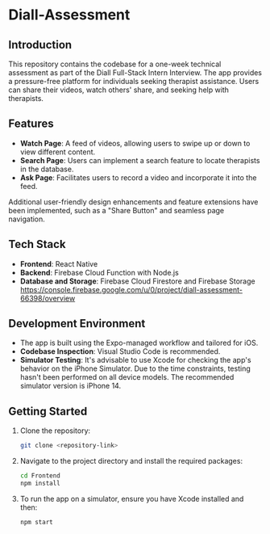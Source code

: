 # Diall-Assessment

## Introduction
This repository contains the codebase for a one-week technical assessment as part of the Diall Full-Stack Intern Interview. The app provides a pressure-free platform for individuals seeking therapist assistance. Users can share their videos, watch others' share, and seeking help with therapists.

## Features

- **Watch Page**: A feed of videos, allowing users to swipe up or down to view different content.
- **Search Page**: Users can implement a search feature to locate therapists in the database.
- **Ask Page**: Facilitates users to record a video and incorporate it into the feed.

Additional user-friendly design enhancements and feature extensions have been implemented, such as a "Share Button" and seamless page navigation.

## Tech Stack

- **Frontend**: React Native
- **Backend**: Firebase Cloud Function with Node.js
- **Database and Storage**: Firebase Cloud Firestore and Firebase Storage https://console.firebase.google.com/u/0/project/diall-assessment-66398/overview

## Development Environment

- The app is built using the Expo-managed workflow and tailored for iOS.
- **Codebase Inspection**: Visual Studio Code is recommended.
- **Simulator Testing**: It's advisable to use Xcode for checking the app's behavior on the iPhone Simulator. Due to the time constraints, testing hasn't been performed on all device models. The recommended simulator version is iPhone 14.

## Getting Started

1. Clone the repository: 
   ```bash
   git clone <repository-link>
   
2. Navigate to the project directory and install the required packages:
   ```bash
   cd Frontend
   npm install

3. To run the app on a simulator, ensure you have Xcode installed and then:
   ```bash
   npm start

